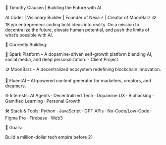 👋 Timothy Clausen | Building the Future with AI

AI Coder | Visionary Builder | Founder of Nexa ⚡ | Creator of MoonBarz 🪙
18 y/o entrepreneur coding bold ideas into reality.
On a mission to decentralize the future, elevate human potential, and push the limits of what’s possible with AI.

🔧 Currently Building:

🚀 Spark Platform – A dopamine-driven self-growth platform blending AI, social media, and deep personalization. - Client Project

🪙 MoonBarz – A decentralized ecosystem redefining blockchain innovation.

🧠 FluentAI – AI-powered content generator for marketers, creators, and dreamers.

🌐 Interests:
AI Agents · Decentralized Tech · Dopamine UX · Biohacking · Gamified Learning · Personal Growth

🛠️ Stack & Tools:
Python · JavaScript · GPT APIs · No-Code/Low-Code · Figma Pro · Firebase · Web3

🎯 Goals:

Build a million-dollar tech empire before 21



